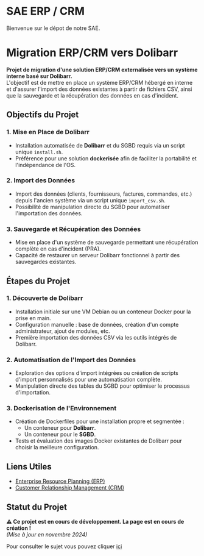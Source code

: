 # SAE ERP / CRM

Bienvenue sur le dépot de notre SAE. 
<br>
# Migration ERP/CRM vers Dolibarr

**Projet de migration d'une solution ERP/CRM externalisée vers un système interne basé sur Dolibarr.**  
L'objectif est de mettre en place un système ERP/CRM hébergé en interne et d'assurer l'import des données existantes à partir de fichiers CSV, ainsi que la sauvegarde et la récupération des données en cas d'incident.

## Objectifs du Projet

### 1. **Mise en Place de Dolibarr**
   - Installation automatisée de **Dolibarr** et du SGBD requis via un script unique `install.sh`.
   - Préférence pour une solution **dockerisée** afin de faciliter la portabilité et l'indépendance de l'OS.

### 2. **Import des Données**
   - Import des données (clients, fournisseurs, factures, commandes, etc.) depuis l'ancien système via un script unique `import_csv.sh`.
   - Possibilité de manipulation directe du SGBD pour automatiser l'importation des données.

### 3. **Sauvegarde et Récupération des Données**
   - Mise en place d'un système de sauvegarde permettant une récupération complète en cas d'incident (PRA).
   - Capacité de restaurer un serveur Dolibarr fonctionnel à partir des sauvegardes existantes.

## Étapes du Projet

### 1. **Découverte de Dolibarr**
   - Installation initiale sur une VM Debian ou un conteneur Docker pour la prise en main.
   - Configuration manuelle : base de données, création d'un compte administrateur, ajout de modules, etc.
   - Première importation des données CSV via les outils intégrés de Dolibarr.

### 2. **Automatisation de l'Import des Données**
   - Exploration des options d'import intégrées ou création de scripts d'import personnalisés pour une automatisation complète.
   - Manipulation directe des tables du SGBD pour optimiser le processus d'importation.

### 3. **Dockerisation de l'Environnement**
   - Création de Dockerfiles pour une installation propre et segmentée :
     - Un conteneur pour **Dolibarr**.
     - Un conteneur pour le **SGBD**.
   - Tests et évaluation des images Docker existantes de Dolibarr pour choisir la meilleure configuration.

## Liens Utiles
- [Enterprise Resource Planning (ERP)](https://en.wikipedia.org/wiki/Enterprise_resource_planning)
- [Customer Relationship Management (CRM)](https://en.wikipedia.org/wiki/Customer_relationship_management)

## Statut du Projet
**⚠️ Ce projet est en cours de développement. La page est en cours de création !**  
*(Mise à jour en novembre 2024)*



Pour consulter le sujet vous pouvez cliquer <a href="Images/SUJET TP ERP.CRM.pdf" target="_blank">ici</a>



